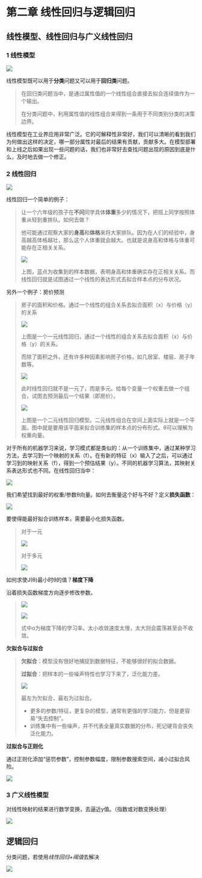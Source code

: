 # 第二章 线性回归与逻辑回归

## 线性模型、线性回归与广义线性回归

### 1 线性模型

![](C:\ML-Excercise\pictures\chapter2\线性模型1.png)

线性模型既可以用于**分类**问题又可以用于**回归类**问题。

> 在回归类问题当中，是通过属性值的一个线性组合直接去拟合连续值作为一个输出。
>
> 在分类问题中，利用属性值的线性组合来得到一条用于不同类别分类的决策边界。

线性模型在工业界应用非常广泛。它的可解释性非常好，我们可以清晰的看到我们为何做出这样的决定，哪一部分属性对最后的结果有贡献，贡献多大。在模型部署和上线之后如果出现一些问题的话，我们也非常好去查找问题出现的原因到底是什么，及时地去做一个修正。

### 2 线性回归

![](C:\ML-Excercise\pictures\chapter2\线性回归1.png)

线性回归一个简单的例子：

> 让一个六年级的孩子在**不问**同学具体**体重**多少的情况下，把班上同学按照体重从轻到重排队。如何去做？
>
> 他可能通过观察大家的**身高**和**体格**来将大家排队。因为在人们的经验中，身高越高体格越壮，那么这个人体重就会越大。也就是说身高和体格与体重可能存在正相关关系。
>
> ![](C:\ML-Excercise\pictures\chapter2\线性回归2.png)
>
>上图，蓝点为收集到的样本数据，表明身高和体重确实存在正相关关系。而线性回归就是试图通过一个线性的表达形式去拟合样本点的分布状况。

另外一个例子：房价预测

> 房子的面积和价格。通过一个线性的组合关系去拟合面积（x）与价格（y）的关系
>
> ![](C:\ML-Excercise\pictures\chapter2\线性回归3.png)
>
> 上图是一个一元线性回归，通过一个线性的组合关系去拟合面积（x）与价格（y）的关系。
>
> 而除了面积之外，还有许多种因素影响房子价格，如几居室、楼层、房子年数等。
>
> ![](C:\ML-Excercise\pictures\chapter2\线性回归4.png)
>
> 此时线性回归就不是一元了，而是多元。给每个变量一个权重去做一个组合，试图去预测最后一个结果（即房价）。
>
> ![](C:\ML-Excercise\pictures\chapter2\线性回归5.png)
>
> 上图是一个二元线性回归模型。二元线性组合在空间上面实际上就是一个平面。图中就是要用该平面来拟合训练集的样本点的分布形式。θ可以理解为权重向量。

对于所有的机器学习来说，学习模式都是类似的：从一个训练集中，通过某种学习方法，去学习到一个映射的关系（f）。在有新的特征（x）输入了之后，可以通过学习到的映射关系（f），得到一个预估结果（y）。不同的机器学习算法，其映射关系表达形式也不同。在线性回归当中：

![](C:\ML-Excercise\pictures\chapter2\线性回归6.png)



我们希望找到最好的权重/参数θ向量。如何去衡量这个好与不好？定义**损失函数**：

![](C:\ML-Excercise\pictures\chapter2\线性回归7.png)

要使得能最好拟合训练样本，需要最小化损失函数。

> 对于一元
>
> ![](C:\ML-Excercise\pictures\chapter2\线性回归8.png)
>
> 对于多元
>
> ![](C:\ML-Excercise\pictures\chapter2\线性回归9.png)

如何求使J(θ)最小时θ的值？**梯度下降**

沿着损失函数梯度方向逐步修改参数。

> ![](C:\ML-Excercise\pictures\chapter2\线性回归10.png)
>
> ![](C:\ML-Excercise\pictures\chapter2\线性回归11.png)
>
> 式中α为梯度下降的学习率。太小收敛速度太慢，太大则会震荡甚至会不收敛。

**欠拟合与过拟合**

> **欠拟合**：模型没有很好地捕捉到数据特征，不能够很好的拟合数据。
>
> **过拟合**：把样本的一些噪声特性也学习下来了，泛化能力差。
>
> ![](C:\ML-Excercise\pictures\chapter2\线性回归12.png)
>
> 最左为欠拟合，最右为过拟合。
>
> - 更多的参数/特征，更复杂的模型，通常有更强的学习能力，但是更容易“失去控制”。
> - 训练集中有一些噪声，并不代表全量真实数据的分布，死记硬背会丧失泛化能力。

**过拟合与正则化**

通过正则化添加“惩罚参数”，控制参数幅度，限制参数搜索空间，减小过拟合风险。

![](C:\ML-Excercise\pictures\chapter2\线性回归13.png)

### 3 广义线性模型

对线性映射的结果进行数学变换，去逼近y值。（指数或对数变换处理）

![](C:\ML-Excercise\pictures\chapter2\线性回归14.png)

## 逻辑回归

分类问题，若使用*线性回归+阈值*去解决

![](C:\ML-Excercise\pictures\chapter2\逻辑回归1.png)

